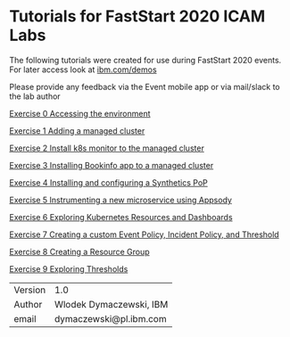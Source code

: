 # Tutorials for FastStart 2020 ICAM Labs

The following tutorials were created for use during FastStart 2020 events. For later access look at [ibm.com/demos](httsp://www.ibm.com/demos)

Please provide any feedback via the Event mobile app or via mail/slack to the lab author

[Exercise 0 Accessing the environment](./LabGuides/Exercise0/README.md)

[Exercise 1 Adding a managed cluster](./LabGuides/Exercise1/README.md)

[Exercise 2 Install k8s monitor to the managed cluster](./LabGuides/Exercise2/README.md)

[Exercise 3 Installing Bookinfo app to a managed cluster](./LabGuides/Exercise3/README.md)

[Exercise 4 Installing and configuring a Synthetics PoP](./LabGuides/Exercise4/README.md)

[Exercise 5 Instrumenting a new microservice using Appsody](./LabGuides/Exercise5/README.md)

[Exercise 6 Exploring Kubernetes Resources and Dashboards](./LabGuides/Exercise6/README.md)

[Exercise 7 Creating a custom Event Policy, Incident Policy, and Threshold](./LabGuides/Exercise7/README.md)

[Exercise 8 Creating a Resource Group](./LabGuides/Exercise8/README.md)

[Exercise 9 Exploring Thresholds](./LabGuides/Exercise9/README.md)


<table>
  <tr>
    <td>Version</td>
    <td>1.0</td>
  </tr>
  <tr>
    <td>Author</td>
    <td>Wlodek Dymaczewski, IBM</td>
  </tr>
  <tr>
    <td>email</td>
    <td>dymaczewski@pl.ibm.com</td>
  </tr>
</table>